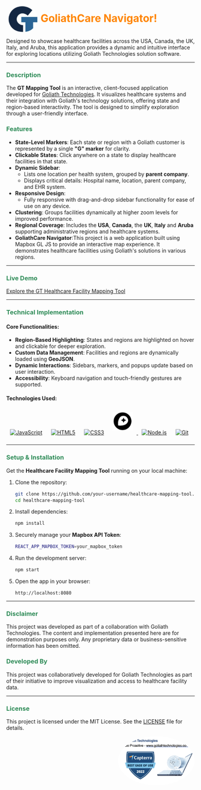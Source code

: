 <div>
    <h1 style="color:#ff8502; display: inline;">
<img src="img/gtLogo.png" alt="Goliath Logo" width="80" style="margin-left: 5px; border-radius: 50%; vertical-align: middle;">
    GoliathCare Navigator!
 <!-- Goliath Technologies Mapping Tool -->
<!-- <img src="img/gtLogo.png" alt="Goliath Logo" width="80" style="margin-left: 5px; border-radius: 50%; vertical-align: middle;"> -->
<!-- <img src="img/goliath-logo-black.png" alt="Goliath Logo" width="180" style="margin-left: 5px; border-radius: 50%; vertical-align: middle;"> -->
    </h1>
</div>

<!-- **Experience seamless mapping with the GoliathCare Navigator!**  -->
Designed to showcase healthcare facilities across the USA, Canada, the UK, Italy, and Aruba, this application provides a dynamic and intuitive interface for exploring locations utilizing Goliath Technologies solution software.

---

### <span style="color:#2E8B57;">Description</span>
The **GT Mapping Tool** is an interactive, client-focused application developed for [Goliath Technologies](https://goliathtechnologies.com/). It visualizes healthcare systems and their integration with Goliath's technology solutions, offering state and region-based interactivity. The tool is designed to simplify exploration through a user-friendly interface.


<!-- <img width="504" alt="image" src="https://github.com/your-repo-path/demo-image-1.png"> -->

### <span style="color:#2E8B57;">Features</span>

- **State-Level Markers**: Each state or region with a Goliath customer is represented by a single **"G" marker** for clarity.
- **Clickable States**: Click anywhere on a state to display healthcare facilities in that state.
- **Dynamic Sidebar**:
  - Lists one location per health system, grouped by **parent company**.
  - Displays critical details: Hospital name, location, parent company, and EHR system.
- **Responsive Design**:
  - Fully responsive with drag-and-drop sidebar functionality for ease of use on any device.
- **Clustering**: Groups facilities dynamically at higher zoom levels for improved performance.
- **Regional Coverage**: Includes the **USA**, **Canada**, the **UK**, **Italy** and **Aruba** supporting administrative regions and healthcare systems.
- **GoliathCare Navigator**:This project is a web application built using Mapbox GL JS to provide an interactive map experience. It demonstrates healthcare facilities using Goliath's solutions in various regions.

---

### <span style="color:#2E8B57;">Live Demo</span>

[Explore the GT Healthcare Facility Mapping Tool](https://gt-map.vercel.app/)

---

### <span style="color:#2E8B57;">Technical Implementation</span>

<!-- <img width="504" alt="image" src="https://github.com/your-repo-path/demo-image-2.png"> -->

#### Core Functionalities:
- **Region-Based Highlighting**: States and regions are highlighted on hover and clickable for deeper exploration.
- **Custom Data Management**: Facilities and regions are dynamically loaded using **GeoJSON**.
- **Dynamic Interactions**: Sidebars, markers, and popups update based on user interaction.
- **Accessibility**: Keyboard navigation and touch-friendly gestures are supported.


#### Technologies Used:
<div>  
  <a href="https://www.javascript.com/" target="_blank"><img style="margin: 10px" src="https://profilinator.rishav.dev/skills-assets/javascript-original.svg" alt="JavaScript" height="50" /></a>  
  <a href="https://en.wikipedia.org/wiki/HTML5" target="_blank"><img style="margin: 10px" src="https://profilinator.rishav.dev/skills-assets/html5-original-wordmark.svg" alt="HTML5" height="50" /></a>  
  <a href="https://www.w3schools.com/css/" target="_blank"><img style="margin: 10px" src="https://profilinator.rishav.dev/skills-assets/css3-original-wordmark.svg" alt="CSS3" height="50" /></a>  
  <a href="https://docs.mapbox.com/mapbox-gl-js/" target="_blank">
    <img style="margin: 10px" src="https://github.com/Sulton88Mehron90/gt-map/blob/main/img/mapboxLogo.png?raw=true" alt="Mapbox" height="50" />
  </a>  
  <a href="https://nodejs.org/" target="_blank"><img style="margin: 10px" src="https://profilinator.rishav.dev/skills-assets/nodejs-original-wordmark.svg" alt="Node.js" height="50" /></a>  
  <a href="https://github.com/" target="_blank"><img style="margin: 10px" src="https://profilinator.rishav.dev/skills-assets/git-scm-icon.svg" alt="Git" height="50" /></a>  
</div>

---

### <span style="color:#2E8B57;">Setup & Installation</span>

Get the **Healthcare Facility Mapping Tool** running on your local machine:

1. Clone the repository:
   ```bash
   git clone https://github.com/your-username/healthcare-mapping-tool.git
   cd healthcare-mapping-tool
   ```

2. Install dependencies:
   ```bash
   npm install
   ```

3. Securely manage your **Mapbox API Token**:
   <!-- - Use environment variables or a secure configuration file to avoid exposing your token.
   - Add your token to an `.env` file or a secure storage system: -->
     ```bash
     REACT_APP_MAPBOX_TOKEN=your_mapbox_token
     ```

4. Run the development server:
   ```bash
   npm start
   ```

5. Open the app in your browser:
   ```
   http://localhost:8080
   ```

---

<!-- ### <span style="color:#2E8B57;">Feedback</span>

If you encounter any issues or have suggestions, please open an issue on the [GitHub issues page](https://github.com/your-repo-path/issues).

--- -->

<!-- ### <span style="color:#2E8B57;">Developed By</span> -->
<!-- 
<table>
    <tr>
        <td> Parvin A. Sattorova - Front-End Developer
            <a href="https://www.linkedin.com/in/parvin-sattorova-edwards-357526b3/">LinkedIn</a> || 
            <a href="https://github.com/Sulton88Mehron90">GitHub</a> 
        </td>
    </tr>
    <tr>
        <td><img src="https://avatars.githubusercontent.com/u/119267809?v=4" alt="GitHub Avatar" width="150"></td>
    </tr>
</table> -->

### <span style="color:#2E8B57;">Disclaimer</span>
This project was developed as part of a collaboration with Goliath Technologies. The content and implementation presented here are for demonstration purposes only. Any proprietary data or business-sensitive information has been omitted.

### <span style="color:#2E8B57;">Developed By</span>
This project was collaboratively developed for Goliath Technologies as part of their initiative to improve visualization and access to healthcare facility data.

---

### <span style="color:#2E8B57;">License</span>

This project is licensed under the MIT License. See the [LICENSE](LICENSE) file for details.

<div align="right">
  <h1 style="color:red; display: inline;">
<!--     Thank you -->
    <img src="img/gthm.jpeg" alt="Profile Picture" width="205" style="margin-left: 5px; border-radius: 50%; vertical-align: middle;">
     <!-- <img src="img/carterraGlobe.jpeg" alt="Profile Picture" width="205" style="margin-left: 5px; border-radius: 50%; vertical-align: middle;">  -->
  </h1>
</div>

